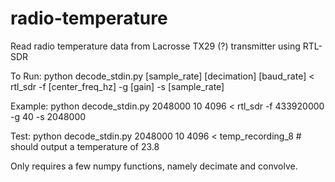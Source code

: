# radio-temperature
Read radio temperature data from Lacrosse TX29 (?) transmitter using RTL-SDR

To Run: python decode_stdin.py [sample_rate] [decimation] [baud_rate] < rtl_sdr -f [center_freq_hz] -g [gain] -s [sample_rate]

Example: python decode_stdin.py 2048000 10 4096 < rtl_sdr -f 433920000 -g 40 -s 2048000

Test: python decode_stdin.py 2048000 10 4096 < temp_recording_8 # should output a temperature of 23.8

Only requires a few numpy functions, namely decimate and convolve.

